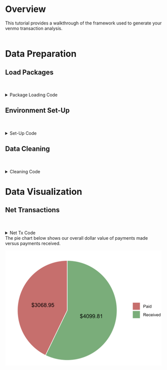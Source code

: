 # Overview
This tutorial provides a walkthrough of the framework used to generate your venmo transaction analysis.
<br>
<br>
# Data Preparation
## Load Packages
<br>
<br>
<details>
<summary>Package Loading Code</summary>
<br>
  
```r
#install.packages("ggplot2")
#install.packages("dplyr")
#install.packages("tidyr")
library(ggplot2)
library(dplyr)
library(tidyr)
```
</details>

## Environment Set-Up
<br>
<br>
<details>
<summary>Set-Up Code</summary>
<br>

```r
################################# USER INPUTS  #################################
startDate = "2025-01-15"
endDate = Sys.Date()
user = "Adam Aslam"
folderPath="/Users/adamaslam/Desktop/MyCode/Venmo/"
################################################################################  

setwd(folderPath)

# Move all .csv files to folderPath
rawFiles = list.files(path = folderPath, pattern = paste0("VenmoStatement.+.csv"))

# Format the start and end dates of the analysis to go from midnight on the first morning to midnight at the end of the endDate in POSIXct
startDate = as.POSIXct(as.Date(paste0(startDate, "T00:00:00")), format="%Y-%m-%d", tz="UTC")
endDate = as.POSIXct(endDate + 1, format="%Y-%m-%dT%H:%M:%S", tz="UTC")
```
</details>

## Data Cleaning
<br>
<br>
<details>
<summary>Cleaning Code</summary>
<br>

```r

# Combine and clean all transaction reports

# Combine
allData = do.call(rbind, lapply(rawFiles, function(f) read.csv(paste0(folderPath, f))))

# Remove rows with <= 4 non-empty values
allData = allData[rowSums(!is.na(allData) & allData != "") > 4, ]

# Set the second row as column names
colnames(allData) = as.character(unlist(allData[1, ]))

# Drop the first row and col
allData = allData[-c(1), -c(1)]

# Drop repeated header cols
allData = allData[allData$ID != "ID", ]

# Sort by dateTime
allData = allData[order(allData$Datetime), ]

# Grab transactions from dates of interest
allData = allData[allData$Datetime >= startDate & allData$Datetime <= endDate, ]

# Reset row names
rownames(allData) = NULL

# Restructure data classes
allData$dateTime = as.POSIXct(allData$Datetime, format="%Y-%m-%dT%H:%M:%S", tz="UTC")
allData = allData[ , !(names(allData) == "Datetime")]

allData$AmountTotal = as.numeric(gsub("[$ ,]", "", allData[["Amount (total)"]]))
allData = allData[ , !(names(allData) == "Amount (total)")]


# Make separate df for bank transfers and drop from allData
bankTransferDF = allData[allData$Type == "Standard Transfer",]
allData = allData[!(allData$Type == "Standard Transfer"),]


# Add Payment Type column ("Received" or "Paid")
allData = allData %>%
  mutate(PaymentType = ifelse(AmountTotal >= 0, "Received", "Paid")) 

# Add Payment Initiator column (Initiated or Requested)
allData = allData %>%
  mutate(PaymentInitiator = case_when(
    From == user & AmountTotal > 0 ~ "Initiated", # You sent request and received payment
    From == user & AmountTotal < 0 ~ "Initiated", # You sent money without being requested
    To == user & AmountTotal > 0 ~ "Other", # Someone else sent money without being requested
    To == user & AmountTotal < 0 ~ "Other", # You sent money after being requested
    TRUE ~ "Unknown"
  ))
```
</details>

# Data Visualization

## Net Transactions
<br>
<br>
<details>
<summary>Net Tx Code</summary>
<br>
  
```r
pieData = allData %>%
  group_by(PaymentType) %>%
  summarise(TotalAmount = sum(AmountTotal))


# Pie chart
ggplot(pieData, aes(x = "", y = abs(TotalAmount), fill = PaymentType)) +
  geom_col(width = 1, color = "white") +
  coord_polar(theta = "y") +
  geom_text(aes(label = paste0("$", round(abs(TotalAmount), 2))), 
            position = position_stack(vjust = 0.5), 
            size = 4) +
  scale_fill_manual(values = c("Received" = "#6BAF75", "Paid" = "#D46A6A")) +
  theme_void() +
  theme(legend.title = element_blank())
```
</details>
The pie chart below shows our overall dollar value of payments made versus payments received. 

![NetTxPie](https://github.com/mellamoadam/Venmo/blob/main/Images/NetTxPie.png)








